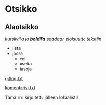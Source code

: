 # Otsikko

## Alaotsikko

_kursiivilla ja **boldilla** saadaan eloisuutta tekstiin_

* lista
* jossa
  * voi
  * useita
  * tasoja


[gitlog.txt](https://github.com/Topi62/ot-harjoitustyo/blob/master/laskarit/viikko1/gitlog.txt)

[komentorivi.txt](https://github.com/Topi62/ot-harjoitustyo/blob/master/laskarit/viikko1/komentorivi.txt)

Tämä rivi kirjoitettu jälleen lokaalisti!
